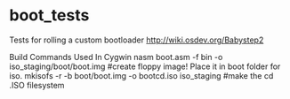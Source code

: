 # boot_tests

Tests for rolling a custom bootloader
http://wiki.osdev.org/Babystep2


Build Commands Used In Cygwin
nasm boot.asm -f bin -o iso_staging/boot/boot.img   				 #create floppy image! Place it in boot folder for iso.
mkisofs -r -b boot/boot.img -o bootcd.iso iso_staging				 #make the cd .ISO filesystem
